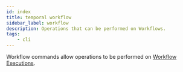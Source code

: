 ```yaml
---
id: index
title: temporal workflow
sidebar_label: workflow
description: Operations that can be performed on Workflows.
tags:
	- cli
---
```


Workflow commands allow operations to be performed on [Workflow Executions](/concepts/what-is-a-workflow-execution).
